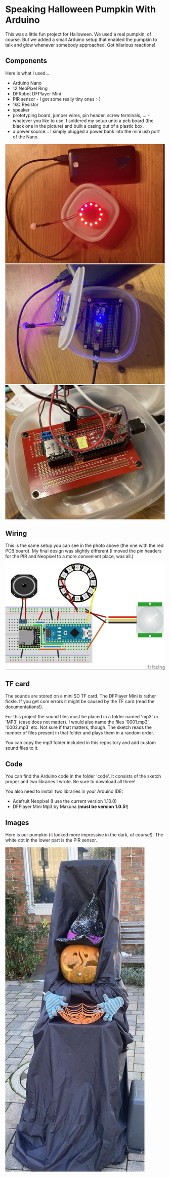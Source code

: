 # Speaking Halloween Pumpkin With Arduino
This was a little fun project for Halloween. We used a real pumpkin, of course. But we added a small Arduino setup that enabled the pumpkin to talk and glow whenever somebody approached. Got hilarious reactions!

## Components
Here is what I used...
* Arduino Nano
* 12 NeoPixel Ring
* DFRobot DFPlayer Mini
* PIR sensor - I got some really tiny ones :-)
* 1kΩ Resistor
* speaker
* prototyping board, jumper wires, pin header, screw terminals, ... - whatever you like to use. I soldered my setup unto a pcb board (the black one in the picture) and built a casing out of a plastic box.
* a power source... I simply plugged a power bank into the mini usb port of the Nano.

![wiring](info/image1.jpg)
![wiring](info/image2.jpg)
![wiring](info/image4.jpg)

## Wiring
This is the same setup you can see in the photo above (the one with the red PCB board). My final design was slightly different (I moved the pin headers for the PIR and Neopixel to a more convenient place, was all.)

![wiring](info/pumpkin_assembly.jpg)

## TF card
The sounds are stored on a mini SD TF card. The DFPlayer Mini is rather fickle. If you get com errors it might be caused by the TF card (read the documentations!).

For this project the sound files must be placed in a folder named 'mp3' or 'MP3' (case does not matter). I would also name the files '0001.mp3', '0002.mp3' etc. Not sure if that matters, though. The sketch reads the number of files present in that folder and plays them in a random order.

You can copy the mp3 folder included in this repository and add custom sound files to it.

## Code
You can find the Arduino code in the folder 'code'. It consists of the sketch proper and two libraries I wrote. Be sure to download all three!

You also need to install two libraries in your Arduino IDE:
* Adafruit Neopixel (I use the current version 1.10.0)
* DFPlayer Mini Mp3 by Makuna (**must be version 1.0.5!**)

## Images
Here is our pumpkin (it looked more impressive in the dark, of course!). The white dot in the lower part is the PIR sensor.

![Our pumpkin](info/image3.jpg)
